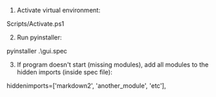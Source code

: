1. Activate virtual environment:

Scripts/Activate.ps1

2. Run pyinstaller:

pyinstaller .\gui.spec

3. If program doesn't start (missing modules), add all modules to the hidden imports (inside spec file):

hiddenimports=['markdown2', 'another_module', 'etc'],